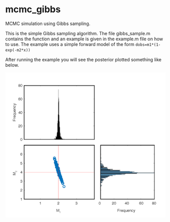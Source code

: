 # mcmc_gibbs
MCMC simulation using Gibbs sampling.

This is the simple Gibbs sampling algorithm. The file gibbs_sample.m contains the
function and an example is given in the example.m file on how to use. The example
uses a simple forward model of the form ```dobs=m1*(1-exp(-m2*x))```

After running the example you will see the posterior plotted something like below.

![](posterior.png) 
